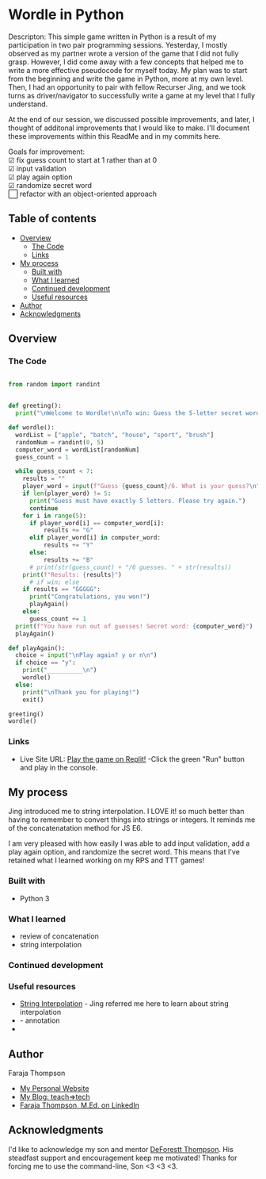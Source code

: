# Wordle in Python

Descripton: This simple game written in Python is a result of my participation in two pair programming sessions. Yesterday, I mostly observed as my partner wrote a version of the game that I did not fully grasp. However, I did come away with a few concepts that helped me to write a more effective pseudocode for myself today. My plan was to start from the beginning and write the game in Python, more at my own level. Then, I had an opportunity to pair with fellow Recurser Jing, and we took turns as driver/navigator to successfully write a game at my level that I fully understand.

At the end of our session, we discussed possible improvements, and later, I thought of additonal improvements that I would like to make. I'll document these improvements within this ReadMe and in my commits here.

Goals for improvement:
<br>&#x2611; fix guess count to start at 1 rather than at 0
<br>&#x2611; input validation
<br>&#x2611; play again option
<br>&#x2611; randomize secret word
<br>&#11036; refactor with an object-oriented approach

## Table of contents

- [Overview](#overview)
  - [The Code](#the-code)
  - [Links](#links)
- [My process](#my-process)
  - [Built with](#built-with)
  - [What I learned](#what-i-learned)
  - [Continued development](#continued-development)
  - [Useful resources](#useful-resources)
- [Author](#author)
- [Acknowledgments](#acknowledgments)

## Overview

### The Code

```python

from random import randint


def greeting():
  print("\nWelcome to Wordle!\n\nTo win: Guess the 5-letter secret word.\n\nResults Key: B = no match, Y = match, G = match + correct spot\n__________\n")

def wordle():
  wordList = ["apple", "batch", "house", "sport", "brush"]
  randomNum = randint(0, 5)
  computer_word = wordList[randomNum]
  guess_count = 1

  while guess_count < 7:
    results = ""
    player_word = input(f"Guess {guess_count}/6. What is your guess?\n")
    if len(player_word) != 5:
      print("Guess must have exactly 5 letters. Please try again.")
      continue
    for i in range(5):
      if player_word[i] == computer_word[i]:
          results += "G"
      elif player_word[i] in computer_word:
          results += "Y"
      else:
          results += "B"
      # print(str(guess_count) + "/6 guesses. " + str(results))
    print(f"Results: {results}")
      # if win; else
    if results == "GGGGG":
      print("Congratulations, you won!")
      playAgain()
    else:
      guess_count += 1
  print(f"You have run out of guesses! Secret word: {computer_word}")
  playAgain()

def playAgain():
  choice = input("\nPlay again? y or n\n")
  if choice == "y":
    print("__________\n")
    wordle()
  else:
    print("\nThank you for playing!")
    exit()

greeting()
wordle()

```

### Links

- Live Site URL: [Play the game on Replit!](https://replit.com/@jcao7/StainedInsidiousVolume#main.py) -Click the green "Run" button and play in the console.

## My process

Jing introduced me to string interpolation. I LOVE it! so much better than having to remember to convert things into strings or integers. It reminds me of the concatenatation method for JS E6.

I am very pleased with how easily I was able to add input validation, add a play again option, and randomize the secret word. This means that I've retained what I learned working on my RPS and TTT games!

### Built with

- Python 3

### What I learned

- review of concatenation
- string interpolation

### Continued development

### Useful resources

- [String Interpolation](https://www.programiz.com/python-programming/string-interpolation) - Jing referred me here to learn about string interpolation
- []() - annotation
-

## Author

Faraja Thompson

- [My Personal Website](https://faraja17.github.io/my-website/)
- [My Blog: teach=>tech](https://teach2tech.hashnode.dev/)
- [Faraja Thompson, M.Ed. on LinkedIn](https://www.linkedin.com/in/faraja-thompson-m-ed-70885b8/)

## Acknowledgments

I'd like to acknowledge my son and mentor [DeForestt Thompson](https://github.com/DeForestt). His steadfast support and encouragement keep me motivated! Thanks for forcing me to use the command-line, Son <3 <3 <3.
